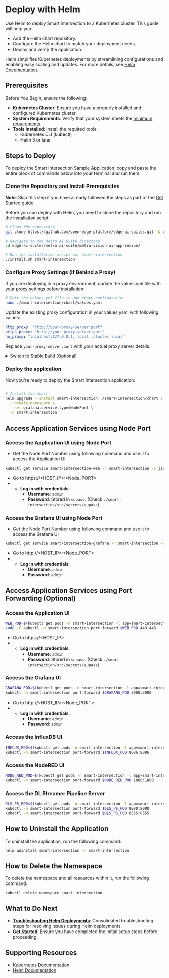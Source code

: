 # Deploy with Helm

Use Helm to deploy Smart Intersection to a Kubernetes cluster. This guide will help you:
- Add the Helm chart repository.
- Configure the Helm chart to match your deployment needs.
- Deploy and verify the application.

Helm simplifies Kubernetes deployments by streamlining configurations and enabling easy scaling and updates. For more details, see [Helm Documentation](https://helm.sh/docs/).


## Prerequisites

Before You Begin, ensure the following:

- **Kubernetes Cluster**: Ensure you have a properly installed and configured Kubernetes cluster.
- **System Requirements**: Verify that your system meets the [minimum requirements](./system-requirements.md).
- **Tools Installed**: Install the required tools:
    - Kubernetes CLI (kubectl)
    - Helm 3 or later

## Steps to Deploy

To deploy the Smart Intersection Sample Application, copy and paste the entire block of commands below into your terminal and run them:

### Clone the Repository and Install Prerequisites

**Note**: Skip this step if you have already followed the steps as part of the [Get Started guide](./get-started.md).

Before you can deploy with Helm, you need to clone the repository and run the installation script:

```bash
# Clone the repository
git clone https://github.com/open-edge-platform/edge-ai-suites.git -b release-1.2.0

# Navigate to the Metro AI Suite directory
cd edge-ai-suites/metro-ai-suite/metro-vision-ai-app-recipe/

# Run the installation script for smart-intersection
./install.sh smart-intersection

```

### Configure Proxy Settings (If Behind a Proxy)

If you are deploying in a proxy environment, update the values.yml file with your proxy settings before installation:

```bash
# Edit the values.yml file to add proxy configuration
nano ./smart-intersection/chart/values.yaml
```

Update the existing proxy configuration in your values.yaml with following values:

```yaml
http_proxy: "http://your-proxy-server:port"
https_proxy: "http://your-proxy-server:port"
no_proxy: "localhost,127.0.0.1,.local,.cluster.local"
```

Replace `your-proxy-server:port` with your actual proxy server details.

<details>
<summary>
Switch to Stable Build (Optional)
</summary>

To use stable releases from Docker Hub instead of weekly builds, update the values.yaml file with following information,

```yaml
scene:
  repository: intel/scenescape-controller
  tag: v1.3.0
pgserver:
  repository: intel/scenescape-manager
  tag: v1.3.0
web:
  image:
    repository: intel/scenescape-manager
    tag: v1.3.0
dlstreamerPipelineServer:
  repository: intel/dlstreamer-pipeline-server
  tag: 3.1.0-ubuntu24
```
This updates the application to use stable images from [Docker Hub](https://hub.docker.com/u/intel/).

</details>

### Deploy the application

Now you're ready to deploy the Smart Intersection application:

```bash

# Install the chart
helm upgrade --install smart-intersection ./smart-intersection/chart \
  --create-namespace \
  --set grafana.service.type=NodePort \
  -n smart-intersection

```

## Access Application Services using Node Port

### Access the Application UI using Node Port

- Get the Node Port Number using following command and use it to access the Application UI
```bash
kubectl get service smart-intersection-web -n smart-intersection -o jsonpath='{.spec.ports[0].nodePort}'
```
- Go to https://<HOST_IP>:<Node_PORT>
- - **Log in with credentials**:
    - **Username**: `admin`
    - **Password**: Stored in `supass`. (Check `./smart-intersection/src/secrets/supass`)

### Access the Grafana UI using Node Port

- Get the Node Port Number using following command and use it to access the Grafana UI
```bash
kubectl get service smart-intersection-grafana -n smart-intersection -o jsonpath='{.spec.ports[0].nodePort}'
```
- Go to http://<HOST_IP>:<Node_PORT>
- - **Log in with credentials**:
    - **Username**: `admin`
    - **Password**: `admin`


## Access Application Services using Port Forwarding (Optional)

### Access the Application UI

```bash
WEB_POD=$(kubectl get pods -n smart-intersection -l app=smart-intersection-web -o jsonpath="{.items[0].metadata.name}")
sudo -E kubectl -n smart-intersection port-forward $WEB_POD 443:443
```
- Go to https://<HOST_IP>
- - **Log in with credentials**:
    - **Username**: `admin`
    - **Password**: Stored in `supass`. (Check `./smart-intersection/src/secrets/supass`)


### Access the Grafana UI

```bash
GRAFANA_POD=$(kubectl get pods -n smart-intersection -l app=smart-intersection-grafana -o jsonpath="{.items[0].metadata.name}")
kubectl -n smart-intersection port-forward $GRAFANA_POD 3000:3000
```
- Go to http://<HOST_IP>:<Node_PORT>
- - **Log in with credentials**:
    - **Username**: `admin`
    - **Password**: `admin`

### Access the InfluxDB UI

```bash
INFLUX_POD=$(kubectl get pods -n smart-intersection -l app=smart-intersection-influxdb -o jsonpath="{.items[0].metadata.name}")
kubectl -n smart-intersection port-forward $INFLUX_POD 8086:8086
```

### Access the NodeRED UI

```bash
NODE_RED_POD=$(kubectl get pods -n smart-intersection -l app=smart-intersection-nodered -o jsonpath="{.items[0].metadata.name}")
kubectl -n smart-intersection port-forward $NODE_RED_POD 1880:1880
```

### Access the DL Streamer Pipeline Server

```bash
DLS_PS_POD=$(kubectl get pods -n smart-intersection -l app=smart-intersection-dlstreamer-pipeline-server -o jsonpath="{.items[0].metadata.name}")
kubectl -n smart-intersection port-forward $DLS_PS_POD 8080:8080
kubectl -n smart-intersection port-forward $DLS_PS_POD 8555:8555
```

## How to Uninstall the Application

To uninstall the application, run the following command:

```bash
helm uninstall smart-intersection -n smart-intersection
```

## How to Delete the Namespace

To delete the namespace and all resources within it, run the following command:

```bash
kubectl delete namespace smart-intersection
```

## What to Do Next

- **[Troubleshooting Helm Deployments](./support.md#troubleshooting-helm-deployments)**: Consolidated troubleshooting steps for resolving issues during Helm deployments.
- **[Get Started](./get-started.md)**: Ensure you have completed the initial setup steps before proceeding.

## Supporting Resources

- [Kubernetes Documentation](https://kubernetes.io/docs/home/)
- [Helm Documentation](https://helm.sh/docs/)
